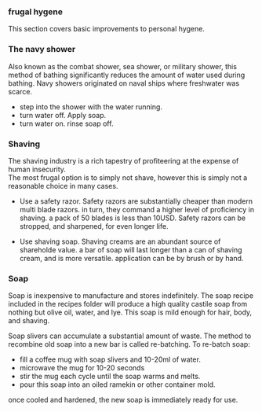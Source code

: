 ### frugal hygene

This section covers basic improvements to personal hygene.

### The navy shower
Also known as the combat shower,  sea shower, or military shower, this method of bathing 
significantly reduces the amount of water used during bathing.  Navy showers originated on 
naval ships where freshwater was scarce.  
- step into the shower with the water running.
- turn water off.  Apply soap.
- turn water on. rinse soap off.

### Shaving
The shaving industry is a rich tapestry of profiteering at the expense of human insecurity.  
The most frugal option is to simply not shave, however this is simply not a reasonable choice in many 
cases.

- Use a safety razor.
    Safety razors are substantially cheaper than modern multi blade razors.  in turn, they command a higher level
	of proficiency in shaving.  a pack of 50 blades is less than 10USD. Safety razors can be stropped, and sharpened, 
	for even longer life.

- Use shaving soap.
	Shaving creams are an abundant source of shareholde value.  a bar of soap will last longer than a can of shaving cream,
	and is more versatile.  application can be by brush or by hand.

### Soap
Soap is inexpensive to manufacture and stores indefinitely.  The soap recipe included in the recipes folder will produce
a high quality castile soap from nothing but olive oil, water, and lye.  This soap is mild enough for hair, body, and shaving.

Soap slivers can accumulate a substantial amount of waste.  The method to recombine old soap into a new bar is called re-batching.
To re-batch soap:
- fill a coffee mug with soap slivers and 10-20ml of water.
- microwave the mug for 10-20 seconds
- stir the mug each cycle until the soap warms and melts.
- pour this soap into an oiled ramekin or other container mold.

once cooled and hardened, the new soap is immediately ready for use.

